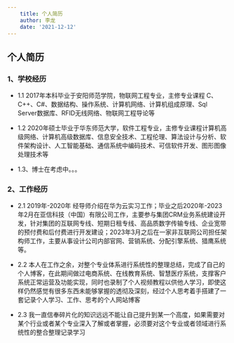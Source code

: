 ```yaml
---
    title: 个人简历
    author: 李龙
    date: '2021-12-12'
---
```

## 个人简历
### 1、学校经历
-  1.1  2017年本科毕业于安阳师范学院，物联网工程专业，主修专业课程 C、C++、C#、数据结构、操作系统、计算机网络、计算机组成原理、Sql Server数据库、RFID无线网络、物联网工程导论等



-  1.2  2020年硕士毕业于华东师范大学，软件工程专业，主修专业课程计算机高级网络、计算机高级数据库、信息安全技术、工程伦理、算法设计与分析、软件架构设计、人工智能基础、通信系统中编码技术、可信软件开发、图形图像处理技术等



-  1.3、博士在考虑中。。。


### 2、工作经历

- 2.1  2019年-2020年 经导师介绍在华为云实习工作；毕业之后2020年-2023年2月在亚信科技（中国）有限公司工作，主要参与集团CRM业务系统建设开发，针对集团的互联网专线、短期日租专线、高品质数字传输专线、企业宽带的预付费和后付费进行开发建设；2023年3月之后在一家非互联网公司担任架构师工作，主要从事设计公司内部官网、营销系统、分配引擎系统、猎鹰系统等。


- 2.2 本人在工作之余，对整个专业体系进行系统性的整理总结，完成了自己的个人博客，在此期间做过电商系统、在线教育系统、智慧医疗系统，支撑客户系统正常运营及功能实现，同时也录制了个人视频教程以供他人学习，即使这样仍然感觉有很多东西未能够掌握的透彻及深刻，经过个人思考着手搭建了一套记录个人学习、工作、思考的个人网站博客


- 2.3  我一直信奉碎片化的知识远远不能让自己提升到某一个高度，如果需要对某个行业或者某个专业深入了解或者掌握，必须要对这个专业或者领域进行系统性的整合整理记录学习














